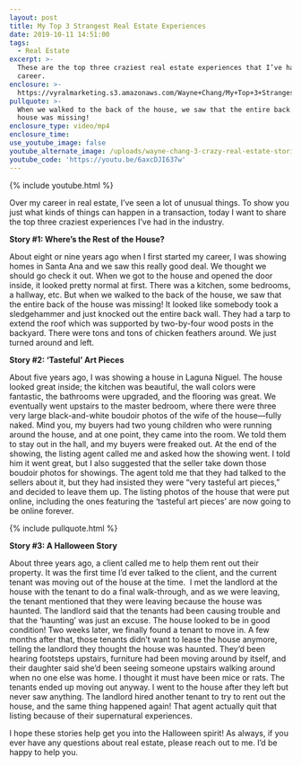```yaml
---
layout: post
title: My Top 3 Strangest Real Estate Experiences
date: 2019-10-11 14:51:00
tags:
  - Real Estate
excerpt: >-
  These are the top three craziest real estate experiences that I’ve had in my
  career.
enclosure: >-
  https://vyralmarketing.s3.amazonaws.com/Wayne+Chang/My+Top+3+Strangest+Real+Estate+Experiences.mp4
pullquote: >-
  When we walked to the back of the house, we saw that the entire back of the
  house was missing!
enclosure_type: video/mp4
enclosure_time:
use_youtube_image: false
youtube_alternate_image: /uploads/wayne-chang-3-crazy-real-estate-stories-youtube.png
youtube_code: 'https://youtu.be/6axcDJI637w'
---
```


{% include youtube.html %}

Over my career in real estate, I’ve seen a lot of unusual things. To show you just what kinds of things can happen in a transaction, today I want to share the top three craziest experiences I’ve had in the industry.

**Story \#1: Where’s the Rest of the House?**

About eight or nine years ago when I first started my career, I was showing homes in Santa Ana and we saw this really good deal. We thought we should go check it out. When we got to the house and opened the door inside, it looked pretty normal at first. There was a kitchen, some bedrooms, a hallway, etc. But when we walked to the back of the house, we saw that the entire back of the house was missing\! It looked like somebody took a sledgehammer and just knocked out the entire back wall. They had a tarp to extend the roof which was supported by two-by-four wood posts in the backyard. There were tons and tons of chicken feathers around. We just turned around and left.

**Story \#2: ‘Tasteful’ Art Pieces**

About five years ago, I was showing a house in Laguna Niguel. The house looked great inside; the kitchen was beautiful, the wall colors were fantastic, the bathrooms were upgraded, and the flooring was great. We eventually went upstairs to the master bedroom, where there were three very large black-and-white boudoir photos of the wife of the house—fully naked. Mind you, my buyers had two young children who were running around the house, and at one point, they came into the room. We told them to stay out in the hall, and my buyers were freaked out. At the end of the showing, the listing agent called me and asked how the showing went. I told him it went great, but I also suggested that the seller take down those boudoir photos for showings. The agent told me that they had talked to the sellers about it, but they had insisted they were “very tasteful art pieces,” and decided to leave them up. The listing photos of the house that were put online, including the ones featuring the ‘tasteful art pieces’ are now going to be online forever.

{% include pullquote.html %}

**Story \#3: A Halloween Story**

About three years ago, a client called me to help them rent out their property. It was the first time I’d ever talked to the client, and the current tenant was moving out of the house at the time. &nbsp;I met the landlord at the house with the tenant to do a final walk-through, and as we were leaving, the tenant mentioned that they were leaving because the house was haunted. The landlord said that the tenants had been causing trouble and that the ‘haunting’ was just an excuse. The house looked to be in good condition\! Two weeks later, we finally found a tenant to move in. A few months after that, those tenants didn’t want to lease the house anymore, telling the landlord they thought the house was haunted. They’d been hearing footsteps upstairs, furniture had been moving around by itself, and their daughter said she’d been seeing someone upstairs walking around when no one else was home. I thought it must have been mice or rats. The tenants ended up moving out anyway. I went to the house after they left but never saw anything. The landlord hired another tenant to try to rent out the house, and the same thing happened again\! That agent actually quit that listing because of their supernatural experiences.

I hope these stories help get you into the Halloween spirit\! As always, if you ever have any questions about real estate, please reach out to me. I’d be happy to help you.